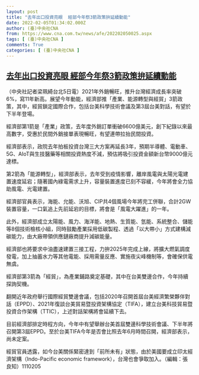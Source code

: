 ```yaml
---
layout: post
title: "去年出口投資亮眼  經部今年祭3箭政策拚延續動能"
date: 2022-02-05T01:34:02.000Z
author: (臺)中央社CNA
from: https://www.cna.com.tw/news/afe/202202050025.aspx
tags: [ (臺)中央社CNA ]
comments: True
categories: [ (臺)中央社CNA ]
---
```

<!--1644024842000-->
[去年出口投資亮眼  經部今年祭3箭政策拚延續動能](https://www.cna.com.tw/news/afe/202202050025.aspx)
------

<div>
<div></div><div><p>（中央社記者梁珮綺台北5日電）2021年外銷暢旺，推升台灣經濟成長率突破6%，寫11年新高。展望今年動能，經濟部推「產業、能源轉型與經貿」3箭政策，其中，經貿鎖定國際合作，包括台美科學技術會議及第3屆台美對話，有望於下半年登場。</p><p>經濟部第1箭是「產業」政策，去年度外銷訂單衝破6600億美元，創下紀錄以來最高數字，受惠於民間外銷接單表現暢旺，有望連帶拉抬民間投資。</p><p>經濟部表示，政院去年拍板投資台灣三大方案再延長3年，預期半導體、電動車、5G、AIoT與生技醫藥等相關投資熱度不減，預估將吸引投資金額新台幣9000億元達標。</p><p>第2箭為「能源轉型」，經濟部表示，去年受到疫情影響，離岸風電與太陽光電建置速度延宕；隨著國內綠電需求上升，容量裝置進度已刻不容緩，今年將會全力協助風電、光電建置。</p><p>經濟部官員表示，海能、允能、沃旭、CIP共4個風場今年將完工併聯，合計2GW裝置容量，一口氣追上先前延宕的目標，將會是「風電大躍進」的一年。</p><p>此外，經濟部成立太陽能、風力、海洋能、地熱、生質能、氫能、系統整合、儲能等8個技術檢核小組，同時鼓勵產業採用低碳製程、透過「以大帶小」方式建構減碳能力，由大廠帶領供應鏈廠商提升減碳能量。</p><p>經濟部也將要求中油盡速建置三接工程，力拚2025年完成上線，將擴大燃氣調度發電，加上抽蓄水力等其他電能、採用需量反應、實施夜尖峰機制等，會確保供電無虞。</p><p>經濟部第3箭為「經貿」，為產業鋪路奠定基礎，其中在台美雙邊合作，今年持續探詢契機。</p><p>翻開近年政府舉行國際經貿雙邊會議，包括2020年召開首屆台美經濟繁榮夥伴對話（EPPD）、2021年復談台美貿易暨投資架構協定（TIFA），建立台美科技貿易暨投資合作架構（TTIC），上述對話架構將會延續下去。</p><p>目前經濟部排定時程方向，今年中有望舉辦台美首屆雙邊科學技術會議、下半年將召開第3屆EPPD。至於台美TIFA今年是否會比照去年6月時間召開，經濟部表示，尚未定案。</p><p>經貿官員透露，如今台美關係緊密達到「前所未有」狀態，由於美國要成立印太經濟架構（Indo-Pacific economic framework），台灣也會爭取加入。（編輯：張良知）1110205</p></div>
</div>

